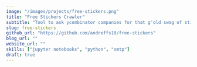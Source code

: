 ```yaml
---
image: "/images/projects/free-stickers.png"
title: "Free Stickers Crawler"
subtitle: "Tool to ask ycombinator companies for that g'old swag of stickers."
slug: free-stickers
github_url: "https://github.com/andreffs18/free-stickers"
blog_url: ""
website_url: ""
skills: ["jupyter notebooks", "python", "smtp"]
draft: true
---
```

